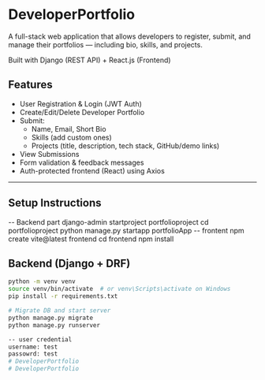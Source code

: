 # DeveloperPortfolio
A full-stack web application that allows developers to register, submit, and manage their portfolios — including bio, skills, and projects.

Built with Django (REST API) + React.js (Frontend)


## Features

- User Registration & Login (JWT Auth)
- Create/Edit/Delete Developer Portfolio
- Submit:
  - Name, Email, Short Bio
  - Skills (add custom ones)
  - Projects (title, description, tech stack, GitHub/demo links)
- View Submissions
- Form validation & feedback messages
- Auth-protected frontend (React) using Axios

---

## Setup Instructions
-- Backend part
django-admin startproject portfolioproject
cd portfolioproject
python manage.py startapp portfolioApp
-- frontent
npm create vite@latest frontend
cd frontend
npm install
## Backend (Django + DRF)

```bash
python -m venv venv
source venv/bin/activate  # or venv\Scripts\activate on Windows
pip install -r requirements.txt

# Migrate DB and start server
python manage.py migrate
python manage.py runserver

-- user credential
username: test
passowrd: test
# DeveloperPortfolio
# DeveloperPortfolio

